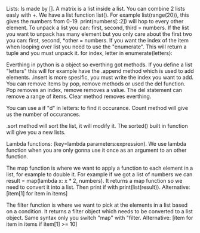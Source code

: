 Lists: Is made by []. A matrix is a list inside a list. You can combine 2 lists easly with +. We have a list function list(). For example list(range(20)), this gives the numbers from 0-19. print(numbers[::2]) will hop to every other element. To unpack a list you can: first, second, third = numbers. If the list you want to unpack has many element but you only care about the first two you can: first, second, *other = numbers.
If you want the index of the item when looping over list you need to use the "enumerate". This will return a tuple and you must unpack it. for index, letter in enumerate(letters):

Everthing in python is a object so everthing got methods. If you define a list "letters" this will for example have the .append method which is used to add elements. .insert is more spesific, you must write the index you want to add. You can remove items by pop, remove methods or used the del function. Pop removes an index, remove removes a value. The del statement can remove a range of items. Clear method removes everthing. 

You can use a if "d" in letters: to find it occurance. Count method will give us the number of occurances. 

.sort method will sort the list, it will modify it. The sorted() built in function will give you a new lists.

Lambda functions: (key=lambda parameters:expression). We use lambda function when you are only gonna use it once as an argument to an other function. 

The map function is where we want to apply a function to each element in a list, for example to double it. For example if we got a list of numbers we can result = map(lambda x: x * 2, numbers). It returns a map function so we need to convert it into a list. Then print if with print(list(result)). Alternative: [item[1] for item in items]

The filter function is where we want to pick at the elements in a list based on a condition. It returns a filter object which needs to be converted to a list object. Same syntax only you switch "map" with "filter. Alternative: [item for item in items if item[1] >= 10]